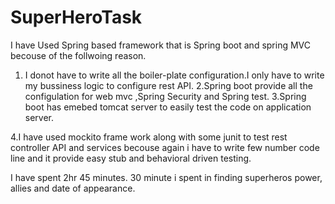 # SuperHeroTask

I have Used Spring based framework that is Spring boot and spring MVC becouse of the follwoing reason.
1. I donot have to write all the boiler-plate configuration.I only have to write my bussiness logic to configure rest API.
2.Spring boot provide all the configulation for web mvc ,Spring Security and Spring test.
3.Spring boot has emebed tomcat server to easily test the code on application server.

4.I have used mockito frame work along with some junit to test rest controller API and services becouse again i have to write few number code line and it provide easy stub and behavioral driven testing.

I have spent 2hr 45 minutes.
30 minute i spent in finding superheros power, allies and date of appearance.
